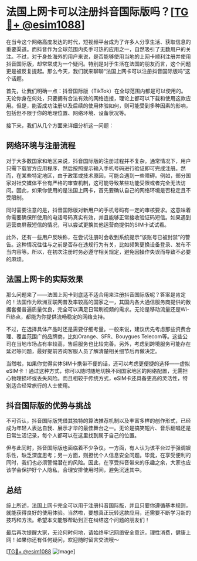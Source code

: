 # 法国上网卡可以注册抖音国际版吗？[[TG💪+ @esim1088](https://t.me/s/esim1088)]

在当今这个网络高度发达的时代，短视频平台成为了许多人分享生活、获取信息的重要渠道。而抖音作为全球范围内炙手可热的应用之一，自然吸引了无数用户的关注。不过，对于身处海外的用户来说，是否能够使用当地的上网卡顺利注册并使用抖音国际版，却常常成为一个疑问。特别是对于生活在法国的朋友而言，这个问题更是被反复提起。那么今天，我们就来聊聊“法国上网卡可以注册抖音国际版吗”这个话题。

首先，让我们明确一点：抖音国际版（TikTok）在全球范围内都是可以使用的。无论你身在何处，只要拥有合法有效的网络连接，理论上都可以下载和使用这款应用。但是，能否成功注册以及后续的使用体验如何，则可能受到多种因素的影响，包括但不限于你的地理位置、网络环境、设备状况等。

接下来，我们从几个方面来详细分析这一问题：

## 网络环境与注册流程

对于大多数国家和地区来说，抖音国际版的注册过程并不复杂。通常情况下，用户只需下载官方应用程序，然后按照提示输入手机号码进行验证即可完成注册。然而，在某些特定地区，由于政策或技术原因，可能会遇到一些障碍。例如，部分国家对社交媒体平台有严格的审查机制，这可能导致某些功能受限或者完全无法访问。因此，如果你使用的是法国上网卡，首先要确认自己的网络环境是否稳定且不受限制。

同时需要注意的是，抖音国际版对新用户的手机号码有一定的审核要求。这意味着你需要确保所使用的电话号码真实有效，并且能够正常接收验证码短信。如果遇到运营商屏蔽短信的情况，可以尝试更换其他运营商提供的SIM卡试试看。

此外，还有一些用户反映称，在尝试注册时会收到系统提示“该账号已被封禁”的警告。这种情况往往与之前是否存在违规行为有关，比如频繁更换设备登录、发布不当内容等。所以，在初次注册时务必遵守相关规定，避免因操作失误而导致不必要的麻烦。

## 法国上网卡的实际效果

那么问题来了——法国上网卡到底适不适合用来注册抖音国际版呢？答案是肯定的！法国作为欧洲互联网普及率较高的国家之一，其国内各大通信服务商提供的数据套餐普遍质量优良，完全可以满足日常刷视频的需求。无论是移动流量还是Wi-Fi热点，都能为你提供流畅稳定的网络支持。

不过，在选择具体产品时还是需要仔细考量。一般来说，建议优先考虑那些资费合理、覆盖范围广的品牌商，比如Orange、SFR、Bouygues Telecom等。这些公司在当地市场占有率较高，售后服务也比较完善。另外，考虑到跨境服务可能存在延迟等问题，最好提前咨询客服人员了解清楚相关细节后再做决定。

当然啦，如果你觉得实体SIM卡携带不便的话，还可以考虑更便捷的选择——虚拟eSIM卡！通过这种方式，你可以随时随地切换不同国家地区的网络配置，无需担心物理损坏或丢失风险。而且相较于传统方式，eSIM卡还具备更高的灵活性，特别适合经常旅行的人士使用。

## 抖音国际版的优势与挑战

不可否认，抖音国际版凭借其独特的算法推荐机制以及丰富多样的创作形式，已经成为年轻人表达自我、展示才华的最佳舞台之一。无论是搞笑短片、音乐翻唱还是日常生活记录，每个人都可以在这里找到属于自己的位置。

但与此同时，抖音国际版也面临着不少争议。一方面，有人认为该平台过于强调娱乐性，缺乏深度思考；另一方面，则担忧个人信息安全问题。毕竟，在享受便利的同时，我们也必须警惕潜在的风险。因此，在享受抖音带来的乐趣之余，大家也应该学会保护好个人隐私，合理安排使用时间，避免沉迷其中。

## 总结

综上所述，法国上网卡完全可以用于注册抖音国际版，并且只要你遵循基本规则，就能获得良好的使用体验。当然啦，要想真正玩转这款应用，还需要不断学习新的技巧和方法。希望本文能够帮助到正在纠结这个问题的朋友们！

最后再次提醒大家，无论何时何地，请始终牢记网络安全意识，理性消费，健康上网！如果你还有任何疑问，欢迎随时留言交流哦～

[[TG💪+ @esim1088](https://t.me/s/esim1088) ![Image](https://i.postimg.cc/4NQfJmqS/Snipaste-2025-05-13-00-14-12.png)]